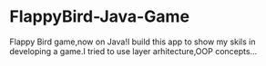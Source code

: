 # FlappyBird-Java-Game
Flappy Bird game,now on Java!I build this app to show my skils in developing a game.I tried to use layer arhitecture,OOP concepts...

